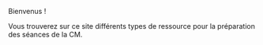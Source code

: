 Bienvenus !

Vous trouverez sur ce site différents types de ressource pour la préparation des séances de la CM.
